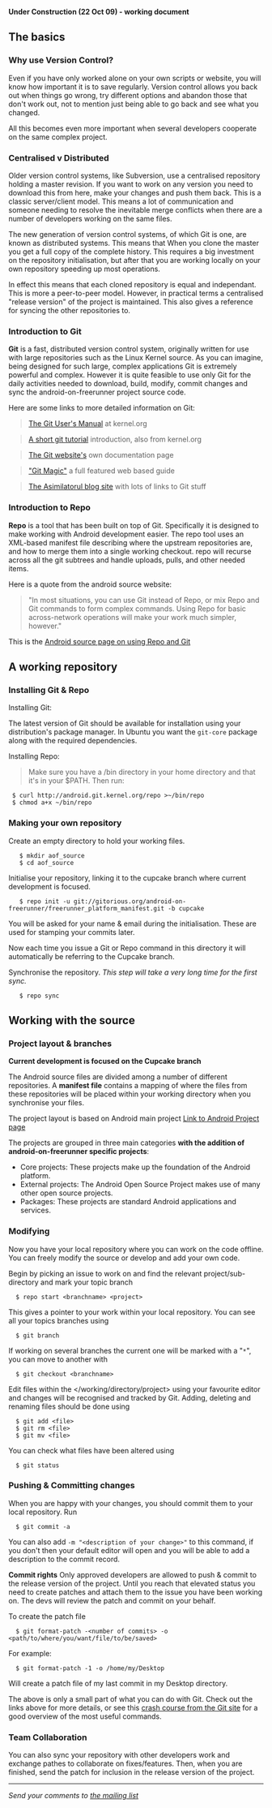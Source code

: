**Under Construction (22 Oct 09) - working document**

## The basics ##
### Why use Version Control? ###
Even if you have only worked alone on your own scripts or website, you will know how important it is to save regularly. Version control allows you back out when things go wrong, try different options and abandon those that don't work out, not to mention just being able to go back and see what you changed.

All this becomes even more important when several developers cooperate on the same complex project.

### Centralised v Distributed ###
Older version control systems, like Subversion, use a centralised repository holding a master revision.  If you want to work on any version you need to download this from here, make your changes and push them back.  This is a classic server/client model. This means a lot of communication and someone needing to resolve the inevitable merge conflicts when there are a number of developers working on the same files.

The new generation of version control systems, of which Git is one, are known as distributed systems.  This means that When you clone the master you get a full copy of the complete history.  This requires a big investment on the repository initialisation, but after that you are working locally on your own repository speeding up most operations.

In effect this means that each cloned repository is equal and independant.  This is more a peer-to-peer model.  However, in practical terms a centralised "release version" of the project is maintained.  This also gives a reference for syncing the other repositories to.

### Introduction to Git ###
**Git** is a fast, distributed version control system, originally written for use with large repositories such as the Linux Kernel source.  As you can imagine, being designed for such large, complex applications Git is extremely powerful and complex.  However it is quite feasible to use only Git for the daily activities needed to download, build, modify, commit changes and sync the android-on-freerunner project source code.

Here are some links to more detailed information on Git:

> [The Git User's Manual](http://www.kernel.org/pub/software/scm/git/docs/user-manual.html) at kernel.org

> [A short git tutorial](http://www.kernel.org/pub/software/scm/git/docs/gittutorial.html) introduction, also from kernel.org

> [The Git website's](http://git-scm.com/documentation) own documentation page

> ["Git Magic"](http://www-cs-students.stanford.edu/~blynn/gitmagic/) a full featured web based guide

> [The Asimilatorul blog site](http://asimilatorul.com/index.php/2009/08/28/git-resources/) with lots of links to Git stuff

### Introduction to Repo ###
**Repo** is a tool that has been built on top of Git.  Specifically  it is designed to make working with Android development easier. The repo tool uses an XML-based manifest file describing where the upstream repositories are, and how to merge them into a single working checkout. repo will recurse across all the git subtrees and handle uploads, pulls, and other needed items.

Here is a quote from the android source website:
> "In most situations, you can use Git instead of Repo, or mix Repo and Git commands to form complex commands. Using Repo for basic across-network operations will make your work much simpler, however."

This is the [Android source page on using Repo and Git](http://source.android.com/download/using-repo)

## A working repository ##
### Installing Git & Repo ###

Installing Git:

The latest version of Git should be available for installation using your distribution's package manager. In Ubuntu you want the `git-core` package along with the required dependencies.

Installing Repo:
> Make sure you have a /bin directory in your home directory and that it's in your $PATH. Then run:
```
 $ curl http://android.git.kernel.org/repo >~/bin/repo
 $ chmod a+x ~/bin/repo
```


### Making your own repository ###

Create an empty directory to hold your working files.
```
   $ mkdir aof_source
   $ cd aof_source
```
Initialise your repository, linking it to the cupcake branch where current development is focused.
```
   $ repo init -u git://gitorious.org/android-on-freerunner/freerunner_platform_manifest.git -b cupcake
```

You will be asked for your name & email during the initialisation.  These are used for stamping your commits later.

Now each time you issue a Git or Repo command in this directory it will automatically be referring  to the Cupcake branch.

Synchronise the repository. _This step will take a very long time for the first sync._
```
   $ repo sync
```

## Working with the source ##
### Project layout & branches ###

**Current development is focused on the Cupcake branch**

The Android source files are divided among a number of different repositories. A **manifest file** contains a mapping of where the files from these repositories will be placed within your working directory when you synchronise your files.

The project layout is based on Android main project [Link to Android Project page](http://source.android.com/projects)

The projects are grouped in three main categories **with the addition of android-on-freerunner specific projects**:
  * Core projects:  These projects make up the foundation of the Android platform.
  * External projects:  The Android Open Source Project makes use of many other open source projects.
  * Packages:  These projects are standard Android applications and services.

### Modifying ###

Now you have your local repository where you can work on the code offline.  You can freely modify the source or develop and add your own code.

Begin by picking an issue to work on and find the relevant project/sub-directory and mark your topic branch
```
  $ repo start <branchname> <project>
```

This gives a pointer to your work within your local repository.  You can see all your topics branches using
```
  $ git branch  
```
If working on several branches the current one will be marked with a "`*`", you can move to another with
```
  $ git checkout <branchname>
```

Edit files within the </working/directory/project> using your favourite editor and changes will be recognised and tracked by Git.  Adding, deleting and renaming files should be done using
```
  $ git add <file>
  $ git rm <file>
  $ git mv <file>
```

You can check what files have been altered using
```
  $ git status
```

### Pushing & Committing changes ###

When you are happy with your changes, you should commit them to your local repository. Run
```
  $ git commit -a
```
You can also add `-m "<description of your change>"` to this command, if you don't then your default editor will open and you will be able to add a description to the commit record.

**Commit rights**
Only approved developers are allowed to push & commit to the release version of the project.  Until you reach that elevated status you need to create patches and attach them to the issue you have been working on.  The devs will review the patch and commit on your behalf.

To create the patch file
```
  $ git format-patch -<number of commits> -o <path/to/where/you/want/file/to/be/saved>
```

For example:
```
  $ git format-patch -1 -o /home/my/Desktop
```
Will create a patch file of my last commit in my Desktop directory.

The above is only a small part of what you can do with Git. Check out the links above for more details, or see this [crash course from the Git site](http://git-scm.com/course/svn.html) for a good overview of the most useful commands.

### Team Collaboration ###

You can also sync your repository with other developers work and exchange pathes to collaborate on fixes/features.  Then, when you are finished, send the patch for inclusion in the release version of the project.


---

_Send your comments to [the mailing list](mailto:android-on-freerunner@googlegroups.com)_